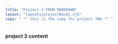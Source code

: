 ```yaml
---
title: "Project 2 FROM MARKDOWN"
layout: "layouts/projectBackC.njk"
copy: " °° this is the copy for project TWO °° "
---
```


### project 2 content
